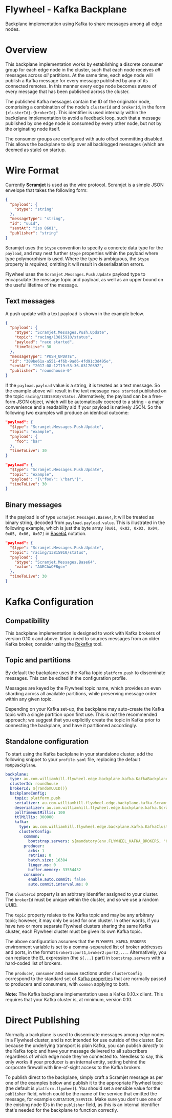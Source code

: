 Flywheel - Kafka Backplane
===
Backplane implementation using Kafka to share messages among all edge nodes.

# Overview
This backplane implementation works by establishing a discrete consumer group for each edge node in the cluster, such that each node receives _all_ messages across _all_ partitions. At the same time, each edge node will publish a Kafka message for every message published by any of its connected remotes. In this manner every edge node becomes aware of every message that has been published across the cluster. 

The published Kafka messages contain the ID of the originator node, comprising a combination of the node's `clusterId` and `brokerId`, in the form `{clusterId}-{brokerId}`. This identifier is used internally within the backplane implementation to avoid a feedback loop,
such that a message published by one edge node is consumed by every other node, but not by the originating node itself.

The consumer groups are configured with auto offset committing disabled. This allows the backplane to skip over all backlogged messages (which are deemed as stale) on startup.

# Wire Format
Currently **Scramjet** is used as the wire protocol. Scramjet is a simple JSON envelope that takes the following form:
```json
{
  "payload": {
    "$type": "string"
  },
  "messageType": "string",
  "id": "uuid",
  "sentAt": "iso 8601",
  "publisher": "string"
}
```

Scramjet uses the `$type` convention to specify a concrete data type for the `payload`, and may nest further `$type` properties within the payload where type polymorphism is used. Where the type is ambiguous, the `$type` property is _required_; omitting it will result in deserialization errors. 

Flywheel uses the `Scramjet.Messages.Push.Update` payload type to encapsulate the message topic and payload, as well as an upper bound on the useful lifetime of the message. 

## Text messages
A push update with a text payload is shown in the example below.
```json
{
  "payload": {
    "$type": "Scramjet.Messages.Push.Update",
    "topic": "racing/13815910/status",
    "payload": "race started",
    "timeToLive": 30
  },
  "messageType": "PUSH_UPDATE",
  "id": "309be61a-a551-4f6b-9ad6-4fd91c3d495e",
  "sentAt": "2017-08-12T19:53:36.0317039Z",
  "publisher": "roundhouse-0"
}
```

If the `payload.payload` value is a string, it is treated as a text message. So the example above will result in the text message `race started` published on the topic `racing/13815910/status`. Alternatively, the payload can be a free-form JSON object, which will be automatically coerced to a string - a major convenience and a readability aid if your payload is natively JSON. So the following two examples will produce an identical outcome:
```json
"payload": {
  "$type": "Scramjet.Messages.Push.Update",
  "topic": "example",
  "payload": {
    "foo": "bar"
  },
  "timeToLive": 30
}
```

```json
"payload": {
  "$type": "Scramjet.Messages.Push.Update",
  "topic": "example",
  "payload": "{\"foo\": \"bar\"}",
  "timeToLive": 30
}
```


## Binary messages
If the payload is of type `Scramjet.Messages.Base64`, it will be treated as binary string, decoded from `payload.payload.value`. This is illustrated in the following example, which is just the byte array `[0x01, 0x02, 0x03, 0x04, 0x05, 0x06, 0x07]` in [Base64](https://en.wikipedia.org/wiki/Base64) notation.
```json
"payload": {
  "$type": "Scramjet.Messages.Push.Update",
  "topic": "racing/13815910/status",
  "payload": {
    "$type": "Scramjet.Messages.Base64",
    "value": "AAECAwQFBgc="
  },
  "timeToLive": 30
}
```

# Kafka Configuration
## Compatibility
This backplane implementation is designed to work with Kafka brokers of version 0.10.x and above. If you need to sources messages from an older Kafka broker, consider using the [Rekafka](https://github.com/william-hill-community/rekafka) tool.

## Topic and partitions
By default the backplane uses the Kafka topic `platform.push` to disseminate messages. This can be edited in the configuration profile.

Messages are keyed by the Flywheel topic name, which provides an even sharding across all available partitions, while preserving message order within any given topic. 

Depending on your Kafka set-up, the backplane may auto-create the Kafka topic with a single partition upon first use. This is _not_ the recommended approach; we suggest that you explicitly create the topic in Kafka prior to connecting the backplane, and have it partitioned accordingly.

## Standalone configuration
To start using the Kafka backplane in your standalone cluster, add the following snippet to your `profile.yaml` file, replacing the default `NoOpBackplane`.

```yaml
backplane:
  type: au.com.williamhill.flywheel.edge.backplane.kafka.KafkaBackplane
  clusterId: roundhouse
  brokerId: ${randomUUID()}
  backplaneConfig:
    topic: platform.push
    serializer: au.com.williamhill.flywheel.edge.backplane.kafka.ScramjetSerializer
    deserializer: au.com.williamhill.flywheel.edge.backplane.kafka.ScramjetDeserializer
    pollTimeoutMillis: 100
    ttlMillis: 300000
    kafka:
      type: au.com.williamhill.flywheel.edge.backplane.kafka.KafkaCluster
      clusterConfig:
        common:
          bootstrap.servers: ${mandatory(env.FLYWHEEL_KAFKA_BROKERS, "Kafka brokers cannot be null")}
        producer:
          acks: 1
          retries: 0
          batch.size: 16384
          linger.ms: 0
          buffer.memory: 33554432
        consumer:
          enable.auto.commit: false
          auto.commit.interval.ms: 0
```

The `clusterId` property is an arbitrary identifier assigned to your cluster. The `brokerId` must be unique within the cluster, and so we use a random UUID.

The `topic` property relates to the Kafka topic and may be any arbitrary topic; however, it may only be used for one cluster. In other words, if you have two or more separate Flywheel clusters sharing the same Kafka cluster, each Flywheel cluster must be given its own Kafka topic.

The above configuration assumes that the `FLYWHEEL_KAFKA_BROKERS` environment variable is set to a comma-separated list of broker addresses and ports, in the format `broker1:port1,broker2:port2,...`. Alternatively, you can replace the EL expression (the `${...}` part) in `bootstrap.servers` with a hard-coded list of brokers.

The `producer`, `consumer` and `common` sections under `clusterConfig` correspond to the standard set of [Kafka properties](https://kafka.apache.org/documentation/#producerconfigs) that are normally passed to producers and consumers, with `common` applying to both.

**Note:** The Kafka backplane implementation uses a Kafka 0.10.x client. This requires that your Kafka cluster is, at minimum, version 0.10.

# Direct Publishing
Normally a backplane is used to disseminate messages among edge nodes in a Flywheel cluster, and is not intended for use outside of the cluster. But because the underlying transport is plain Kafka, you can publish _directly_ to the Kafka topic and have your message delivered to all subscribers regardless of which edge node they've connected to. Needless to say, this only works if your producer is an internal entity, setting behind the corporate firewall with line-of-sight access to the Kafka brokers.

To publish direct to the backplane, simply craft a Scramjet message as per one of the examples below and publish it to the appropriate Flywheel topic (the default is `platform.flywheel`). You should set a sensible value for the `publisher` field, which could be the name of the service that emitted the message, for example `QUOTATION_SERVICE`. Make sure you don't use one of the existing node IDs in the `publisher` field, as this is an internal identifier that's needed for the backplane to function correctly.